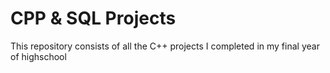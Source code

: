 # CPP & SQL Projects
This repository consists of all the C++ projects I completed in my final year of highschool
